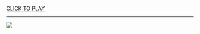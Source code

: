 
<a href="https://premium76.site?title=diddy_game_unblocked&ref=13M">CLICK TO PLAY</a></h3>
<hr>

<a href="https://premium76.site?title=diddy_game_unblocked&ref=13M"><img src="https://clearcache.store/games.png"></a>


